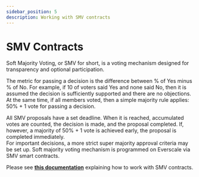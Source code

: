 ```yaml
---
sidebar_position: 5
description: Working with SMV contracts
---
```


# SMV Contracts

Soft Majority Voting, or SMV for short, is a voting mechanism designed for transparency and optional participation.

The metric for passing a decision is the difference between % of Yes minus % of No. For example, if 10 of voters said Yes and none said No, then it is assumed the decision is sufficiently supported and there are no objections. At the same time, if all members voted, then a simple majority rule applies: 50% + 1 vote for passing a decision. 

All SMV proposals have a set deadline. When it is reached, accumulated votes are counted, the decision is made, and the proposal completed. 
If, however, a majority of 50% + 1 vote is achieved early, the proposal is completed immediately.   
For important decisions, a more strict super majority approval criteria may be set up.
Soft majority voting mechanism is programmed on Everscale via SMV smart contracts. 

Please see [**this documentation**](https://github.com/EverscaleGuild/everscale-contract-library/tree/main/governance/SMV) explaining how to work with SMV contracts.